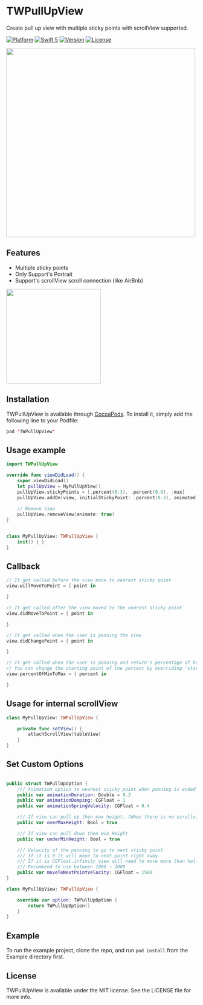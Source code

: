 # TWPullUpView
Create pull up view with multiple sticky points with scrollView supported.

[![Platform](http://img.shields.io/badge/platform-ios-red.svg?style=flat
)](https://developer.apple.com/iphone/index.action)
[![Swift 5](https://img.shields.io/badge/Swift-5-orange.svg?style=flat)](https://developer.apple.com/swift/)
[![Version](https://img.shields.io/cocoapods/v/TWPullUpView.svg?style=flat)](https://cocoapods.org/pods/TWPullUpView)
[![License](https://img.shields.io/cocoapods/l/TWPullUpView.svg?style=flat)](https://cocoapods.org/pods/TWPullUpView)

<img src="https://github.com/Topwiz/TWPullUpView/blob/master/Readme/TWPullupView_example.gif?raw=true" height="500"/>

## Features
- Multiple sticky points
- Only Support's Portrait
- Support's scrollView scroll connection (like AirBnb)

<img src="https://github.com/Topwiz/TWPullUpView/blob/master/Readme/airbnb_example.gif?raw=true" height="250"/>

## Installation

TWPullUpView is available through [CocoaPods](https://cocoapods.org). To install
it, simply add the following line to your Podfile:

```swift
pod 'TWPullUpView'
```

## Usage example
```swift
import TWPullUpView

override func viewDidLoad() {
    super.viewDidLoad()
    let pullUpView = MyPullUpView()
    pullUpView.stickyPoints = [.percent(0.3), .percent(0.6), .max]
    pullUpView.addOn(view, initialStickyPoint: .percent(0.3), animated: true)
    
    // Remove View
    pullUpView.removeView(animate: true)
}


class MyPullUpView: TWPullUpView {
    init() { }
}

```

## Callback
```swift
// It get called before the view move to nearest sticky point
view.willMoveToPoint = { point in

}

// It get called after the view moved to the nearest sticky point
view.didMoveToPoint = { point in

}

// It get called when the user is panning the view
view.didChangePoint = { point in

}

// It get called when the user is panning and return's percentage of how much the view is opened.
// You can change the starting point of the percent by overriding 'startPercentFromPoint' the default is the min point in sticky array.
view.percentOfMinToMax = { percent in 

}
```

## Usage for internal scrollView
```swift
class MyPullUpView: TWPullUpView {

    private func setView() {
        attachScrollView(tableView)
    }
}
```

## Set Custom Options
```swift

public struct TWPullUpOption {
    /// Animation option to nearest sticky point when panning is ended
    public var animationDuration: Double = 0.3
    public var animationDamping: CGFloat = 1
    public var animationSpringVelocity: CGFloat = 0.4

    /// If view can pull up then max height. (When there is no scrollview inside)
    public var overMaxHeight: Bool = true

    /// If view can pull down then min Height
    public var underMinHeight: Bool = true

    /// Velocity of the panning to go to next sticky point
    /// If it is 0 it will move to next point right away.
    /// If it is CGFloat.infinity view will need to move more than half up or down to move to the next sticky point
    /// Recommend to use between 1000 ~ 3000
    public var moveToNextPointVelocity: CGFloat = 1500
}

class MyPullUpView: TWPullUpView {

    override var option: TWPullUpOption {
        return TWPullUpOption()
    }
}

```

## Example
To run the example project, clone the repo, and run `pod install` from the Example directory first.

## License

TWPullUpView is available under the MIT license. See the LICENSE file for more info.
